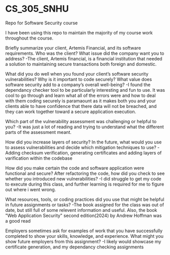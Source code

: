 # CS_305_SNHU
Repo for Software Security course

I have been using this repo to maintain the majority of my course work throughout the course.

Briefly summarize your client, Artemis Financial, and its software requirements. Who was the client? What issue did the company want you to address?
  -The client, Artemis financial, is a financial institution that needed a solution to maintaining secure transactions both foreign and domestic.
  
What did you do well when you found your client’s software security vulnerabilities? Why is it important to code securely? What value does software security add to a company’s overall well-being?
  -I found the dependancy checker tool to be particularly interesting and fun to use. It was cool to go through and learn what all of the errors were and how to deal with them coding securely is paramaount as it makes both you and your clients   able to have confidence that there data will not be breached, and they can work together toward a secure application execution.
  
Which part of the vulnerability assessment was challenging or helpful to you?
  -It was just a lot of reading and trying to understand what the different parts of the assessment meant.

How did you increase layers of security? In the future, what would you use to assess vulnerabilities and decide which mitigation techniques to use?
  -Adding checksum verification, generating certificates and adding layers of varification within the codebase
  
How did you make certain the code and software application were functional and secure? After refactoring the code, how did you check to see whether you introduced new vulnerabilities?
  -I did struggle to get my code to execute during this class, and further learning is required for me to figure out where i went wrong. 
  
What resources, tools, or coding practices did you use that might be helpful in future assignments or tasks?
  -The book assigned for the class was out of date, but still full of some relevent information and useful. Also, the book "Web Application Security" second edition(2024) by Andrew Hoffman was a good read
  
Employers sometimes ask for examples of work that you have successfully completed to show your skills, knowledge, and experience. What might you show future employers from this assignment?
  -I likely would showcase my certificate generation, and my dependancy checking assignments
